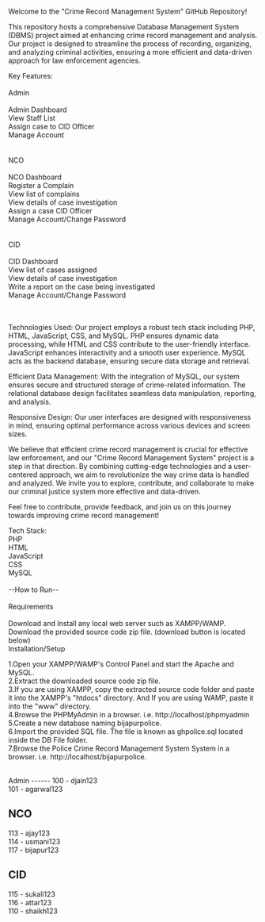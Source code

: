 Welcome to the "Crime Record Management System" GitHub Repository! <br />

This repository hosts a comprehensive Database Management System (DBMS) project aimed at enhancing crime record management and analysis. Our project is designed to streamline the process of recording, organizing, and analyzing criminal activities, ensuring a more efficient and data-driven approach for law enforcement agencies. <br />

Key Features: <br />
  <br />
  Admin <br /><br />
    Admin Dashboard <br />
    View Staff List <br />
    Assign case to CID Officer <br />
    Manage Account <br /><br /><br />
  NCO<br /><br />
    NCO Dashboard <br />
    Register a Complain <br />
    View list of complains <br />
    View details of case investigation <br />
    Assign a case CID Officer <br />
    Manage Account/Change Password <br /><br /><br />
  CID<br /><br />
    CID Dashboard <br />
    View list of cases assigned <br />
    View details of case investigation <br />
    Write a report on the case being investigated <br />
    Manage Account/Change Password <br /><br /><br />

Technologies Used: Our project employs a robust tech stack including PHP, HTML, JavaScript, CSS, and MySQL. PHP ensures dynamic data processing, while HTML and CSS contribute to the user-friendly interface. JavaScript enhances interactivity and a smooth user experience. MySQL acts as the backend database, ensuring secure data storage and retrieval. <br />

Efficient Data Management: With the integration of MySQL, our system ensures secure and structured storage of crime-related information. The relational database design facilitates seamless data manipulation, reporting, and analysis. <br />

Responsive Design: Our user interfaces are designed with responsiveness in mind, ensuring optimal performance across various devices and screen sizes.<br />

We believe that efficient crime record management is crucial for effective law enforcement, and our "Crime Record Management System" project is a step in that direction. By combining cutting-edge technologies and a user-centered approach, we aim to revolutionize the way crime data is handled and analyzed. We invite you to explore, contribute, and collaborate to make our criminal justice system more effective and data-driven.<br />

Feel free to contribute, provide feedback, and join us on this journey towards improving crime record management!<br />

Tech Stack:<br />
PHP<br />
HTML<br />
JavaScript<br />
CSS<br />
MySQL <br />
<br />
--How to Run--<br />
<br />
Requirements<br />
<br />
Download and Install any local web server such as XAMPP/WAMP.<br />
Download the provided source code zip file. (download button is located below)<br />
Installation/Setup<br />

1.Open your XAMPP/WAMP's Control Panel and start the Apache and MySQL.<br />
2.Extract the downloaded source code zip file.<br />
3.If you are using XAMPP, copy the extracted source code folder and paste it into the XAMPP's "htdocs" directory. And If you are using WAMP, paste it into the "www" directory.<br />
4.Browse the PHPMyAdmin in a browser. i.e. http://localhost/phpmyadmin<br />
5.Create a new database naming bijapurpolice.<br />
6.Import the provided SQL file. The file is known as ghpolice.sql located inside the DB File folder.<br />
7.Browse the Police Crime Record Management System System in a browser. i.e. http://localhost/bijapurpolice.<br />

<br />
Admin 
------
100 - djain123  <br />
101 - agarwal123 <br />


NCO
-----
113 - ajay123 <br />
114 - usmani123 <br />
117 - bijapur123 <br />


CID
------
115 - sukali123 <br />
116 - attar123 <br />
110 - shaikh123 <br />

